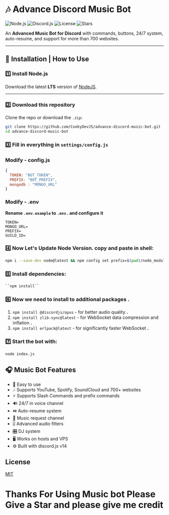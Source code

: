 # 🎶 Advance Discord Music Bot

![Node.js](https://img.shields.io/badge/Node.js-LTS-green?logo=node.js)
![Discord.js](https://img.shields.io/badge/discord.js-v14-blue?logo=discord)
![License](https://img.shields.io/badge/License-MIT-yellow?logo=open-source-initiative)
![Stars](https://img.shields.io/github/stars/yourusername/advance-discord-music-bot?style=social)

An **Advanced Music Bot for Discord** with commands, buttons, 24/7 system, auto-resume, and support for more than 700 websites.

---

## 🚀 Installation | How to Use

### 1️⃣ Install Node.js
Download the latest **LTS** version of [NodeJS](https://nodejs.org/en/).

---

### 2️⃣ Download this repository
Clone the repo or download the `.zip`:
```bash
git clone https://github.com/CookyDevJS/advance-discord-music-bot.git
cd advance-discord-music-bot
```

### 3️⃣ Fill in everything in **`settings/config.js`**

### Modify - **config.js**

```javascript
{
  TOKEN: "BOT_TOKEN",
  PREFIX: "BOT_PREFIX",
  mongodb : "MONGO_URL"
}
```

### Modify - **.env**

**Rename `.env.example` to `.env.` and configure it**

```env
TOKEN=
MONGO_URL=
PREFIX=
GUILD_ID=
```

### 4️⃣ Now Let's Update Node Version. copy and paste in shell:
```bash
npm i --save-dev node@latest && npm config set prefix=$(pwd)/node_modules/node && export PATH=$(pwd)/node_modules/node/bin:$PATH
```

### 5️⃣ Install dependencies:

```bash
``npm install``
```


### 6️⃣ Now we need to install to additional packages **.** <br/>

1.  `npm install @discordjs/opus` - for better audio quality **.** <br/>
2.  `npm install zlib-sync@latest` - for WebSocket data compression and inflation **.** <br/>
3.  `npm install erlpack@latest` - for significantly faster WebSocket **.** <br/>

### 7️⃣ Start the bot with:
```
node index.js
```

## 🎧 Music Bot Features

- 🎵 Easy to use
- 🎶 Supports YouTube, Spotify, SoundCloud and 700+ websites
- ⚡ Supports Slash Commands and prefix commands
- 🔊 24/7 in voice channel
- ⏯️ Auto-resume system
- 📌 Music request channel
- 🎚️ Advanced audio filters
- 🎛️ DJ system
- 🖥️ Works on hosts and VPS
- ⚙️ Built with discord.js v14


## License

[MIT](https://choosealicense.com/licenses/mit/)

# Thanks For Using Music bot Please Give a Star and please give me credit
